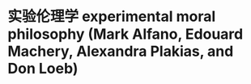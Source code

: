 # 实验伦理学 experimental moral philosophy (Mark Alfano, Edouard Machery, Alexandra Plakias, and Don Loeb)


